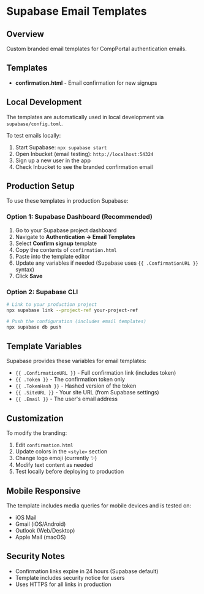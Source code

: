 # Supabase Email Templates

## Overview

Custom branded email templates for CompPortal authentication emails.

## Templates

- **confirmation.html** - Email confirmation for new signups

## Local Development

The templates are automatically used in local development via `supabase/config.toml`.

To test emails locally:
1. Start Supabase: `npx supabase start`
2. Open Inbucket (email testing): `http://localhost:54324`
3. Sign up a new user in the app
4. Check Inbucket to see the branded confirmation email

## Production Setup

To use these templates in production Supabase:

### Option 1: Supabase Dashboard (Recommended)

1. Go to your Supabase project dashboard
2. Navigate to **Authentication → Email Templates**
3. Select **Confirm signup** template
4. Copy the contents of `confirmation.html`
5. Paste into the template editor
6. Update any variables if needed (Supabase uses `{{ .ConfirmationURL }}` syntax)
7. Click **Save**

### Option 2: Supabase CLI

```bash
# Link to your production project
npx supabase link --project-ref your-project-ref

# Push the configuration (includes email templates)
npx supabase db push
```

## Template Variables

Supabase provides these variables for email templates:

- `{{ .ConfirmationURL }}` - Full confirmation link (includes token)
- `{{ .Token }}` - The confirmation token only
- `{{ .TokenHash }}` - Hashed version of the token
- `{{ .SiteURL }}` - Your site URL (from Supabase settings)
- `{{ .Email }}` - The user's email address

## Customization

To modify the branding:

1. Edit `confirmation.html`
2. Update colors in the `<style>` section
3. Change logo emoji (currently ✨)
4. Modify text content as needed
5. Test locally before deploying to production

## Mobile Responsive

The template includes media queries for mobile devices and is tested on:
- iOS Mail
- Gmail (iOS/Android)
- Outlook (Web/Desktop)
- Apple Mail (macOS)

## Security Notes

- Confirmation links expire in 24 hours (Supabase default)
- Template includes security notice for users
- Uses HTTPS for all links in production
